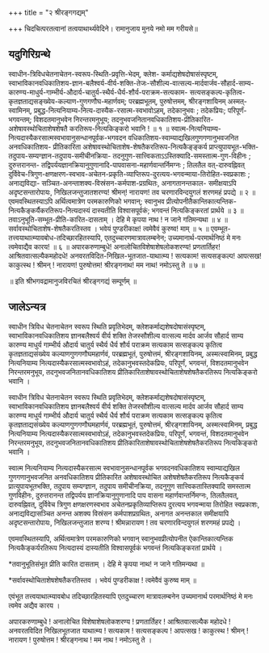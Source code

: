 +++
title = "२ श्रीरङ्गगद्यम्"

+++
चिदचित्परतत्वानां तत्वयाथार्थ्यवेदिने। रामानुजाय मुनये नमो मम गरीयसे॥

## यदुगिरिग्रन्थे

स्वाधीन-त्रिविधचेतनाचेतन-स्वरूप-स्थिति-प्रवृत्ति-भेदम्, क्लेश-
कर्माद्यशेषदोषासंस्पृष्टम्, स्वाभाविकानवधिकातिशय-ज्ञान-बलैश्वर्य-वीर्य-शक्ति-तेजः-सौशील्य-वात्सल्य-मार्दवार्जव-सौहार्द-साम्य-कारुण्य-माधुर्य-गाम्भीर्य-औदार्य-चातुर्य-स्थैर्य-धैर्य-शौर्य-पराक्रम-सत्यकाम- सत्यसङ्कल्प-कृतित्व-कृतज्ञताद्यसङ्ख्येय-कल्याण-गुणगणौघ-महार्णवम्; परब्रह्मभूतम्, पुरुषोत्तमम्, श्रीरङ्गशायिनम् अस्मत्-स्वामिनम्, प्रबुद्ध-नित्यनियाम्य-नित्य-दास्यैक-रसात्म-स्वभावोऽहम्, तदेकानुभवः ;
तदेकप्रियः; परिपूर्णं- भगवन्तम्; विशदतमानुभवेन निरन्तरमनुभूय;
तदनुभवजनितानवधिकातिशय-प्रीतिकारित-अशेषावस्थोचिताशेषशेषतै करतिरूप-नित्यकिङ्करो भवानि ! ॥ १ ॥
स्वात्म-नित्यनियाम्य-नित्यदास्यैकरसात्मस्वभावानुसन्धानपूर्वक-भगवदन वधिकातिशय-स्वाम्याद्यखिलगुणगणानुभवजनित अनवधिकातिशय-
प्रीतिकारिता अशेषावस्थोचिताशेष-शेषतैकरतिरूप-नित्यकैङ्ङ्कर्य प्राप्त्युपायभूत-भक्ति-तदुपाय-सम्यग्ज्ञान-तदुपाय-समीचीनक्रिया- तदनुगुण-सात्त्विकताऽऽस्तिक्यादि-समस्तात्म-गुण-विहीनः ; दुरुत्तरानन्त- तद्विपर्ययज्ञानक्रियानुगुणानादि-पापवासना-महार्णवान्तर्निमग्नः ; तिलतैल वत्-दारुवह्निवत् दुर्विवेच-त्रिगुण-क्षणक्षरण-स्वभाव-अचेतन-प्रकृति-व्याप्तिरूप-दुरत्यय-भगवन्माया-तिरोहित-स्वप्रकाशः ; अनाद्यविद्या-
सञ्चित-अनन्ताशक्य-विस्रंसन-कर्मपाश-प्रग्रथितः, अनागतानन्तकाल- समीक्षयाऽपि अदृष्टसन्तारोपायः, निखिलजन्तुजातशरण्य! श्रीमन्! नारायण! तव चरणारविन्दयुगलं शरणमहं प्रपद्ये ॥ २ ॥
एवमवस्थितस्याऽपि अर्थित्वमात्रेण परमकारुणिको भगवान्; स्वानुभव प्रीत्योपनीतैकान्तिकात्यन्तिक-नित्यकैङ्कर्यैकरतिरूप-नित्यदास्यं दास्यतीति विश्वासपूर्वकं; भगवन्तं नित्यकिङ्करतां प्रार्थये ॥ ३ ॥
तवाऽनुभूति-सम्भूत-प्रीति-कारित-दासताम् ।
देहि मे कृपया नाथ ! न जाने गतिमन्यथा ॥ ४ ॥
सर्वावस्थोचिताशेष-शेषतैकरतिस्तव ।
भवेयं पुण्डरीकाक्ष! त्वमेवैवं कुरुष्व! माम् ॥ ५ ॥
एवम्भूत-तत्त्वयाथात्म्यावबोध-तदिच्छारहितस्यापि, एतदुच्चारणमात्रावलम्बनेन; उच्यमानार्थ-परमार्थनिष्ठं मे मनः त्वमेवाद्यैव कारय! ॥ ६ ॥
अपारकरुणाम्बुधे! अनालोचितविशेषाशेषलोकशरण्य! प्रणतार्तिहर!
आश्रितवात्सल्यैकमहोदधे! अनवरतविदित-निखिल-भूतजात-याथात्म्य !
सत्यकाम! सत्यसङ्कल्प! आपत्सख! काकुत्स्थ ! श्रीमन् ! नारायण!
पुरुषोत्तम! श्रीरङ्गनाथ! मम नाथ! नमोऽस्तु ते ॥ ७ ॥

॥ इति श्रीभगवद्रामानुजविरचितं श्रीरङ्गगद्यं सम्पूर्णम् ॥ 

## जालेऽन्यत्र
स्वाधीन त्रिविध चेतनाचेतन स्वरूप स्थिति प्रवृतिभेदम्, क्लेशकर्माद्यशेषदोषासंस्पृष्टम्, स्वाभाविकानवधिकातिशय ज्ञानबलैश्वर्य वीर्य शक्ति तेजस्सौशील्य वात्सल्य मार्दव आर्जव सौहार्द साम्य कारुण्य माधुर्य गाम्भीर्य औदार्य चातुर्य स्थैर्य धैर्य शौर्य पराक्रम सत्यकाम सत्सङ्कल्प कृतित्व कृतज्ञताद्यसंख्येय कल्याणगुणगणौघमहार्णवं, परब्रह्मभूतं, पुरुषोत्तमं, श्रीरङ्गशायिनम्, अस्मत्स्वामिनम्, प्रबुद्ध नित्यनियाम्य नित्यदास्यैकरसात्मस्वभावोऽहं, तदेकानुभवस्तदेकप्रियः, परिपूर्णं, भगवन्तं, विशदतमानुभवेन निरन्तरमनुभूय, तदनुभवजनितानवधिकातिशय प्रीतिकारिताशेषावस्थोचिताशेषशेषतैकरतिरूप नित्यकिङ्करो भवानि ।

स्वाधीन त्रिविध चेतनाचेतन स्वरूप स्थिति प्रवृतिभेदम्, क्लेशकर्माद्यशेषदोषासंस्पृष्टम्, स्वाभाविकानवधिकातिशय ज्ञानबलैश्वर्य वीर्य शक्ति तेजस्सौशील्य वात्सल्य मार्दव आर्जव सौहार्द साम्य कारुण्य माधुर्य गाम्भीर्य औदार्य चातुर्य स्थैर्य धैर्य शौर्य पराक्रम सत्यकाम सत्सङ्कल्प कृतित्व कृतज्ञताद्यसंख्येय कल्याणगुणगणौघमहार्णवं, परब्रह्मभूतं, पुरुषोत्तमं, श्रीरङ्गशायिनम्, अस्मत्स्वामिनम्, प्रबुद्ध नित्यनियाम्य नित्यदास्यैकरसात्मस्वभावोऽहं, तदेकानुभवस्तदेकप्रियः, परिपूर्णं, भगवन्तं, विशदतमानुभवेन निरन्तरमनुभूय, तदनुभवजनितानवधिकातिशय प्रीतिकारिताशेषावस्थोचिताशेषशेषतैकरतिरूप नित्यकिङ्करो भवानि ।

स्वात्म नित्यनियाम्य नित्यदास्यैकरसात्म स्वभावानुसन्धानपूर्वक भगवदनवधिकातिशय स्वाम्याद्यखिल गुणगणानुभवजनित अनवधिकातिशय प्रीतिकारित अशेषावस्थोचित अशेषशेषतैकरतिरूप नित्यकैङ्कर्य प्रात्युपायभूतभक्ति, तदुपाय सम्यग्ज्ञान, तदुपाय समीचीनक्रिया, तदनुगुण सात्त्विकतास्तिक्यादि समस्तात्म गुणविहीनः, दुरुत्तरानन्त तद्विपर्यय ज्ञानक्रियानुगुणानादि पाप वासना महार्णवान्तर्निमग्नः, तिलतैलवत्, दारुवह्निवत्, दुर्विवेच त्रिगुण क्षणक्षरणस्वभाव अचेतनप्रकृतिव्याप्तिरूप दुरत्यय भगवन्माया तिरोहित स्वप्रकाशः, अनाद्यविद्यासञ्चित अनन्त अशक्य विस्रंसन कर्मपाशप्रग्रथितः, अनागत अनन्तकाल समीक्षयापि अदृष्टसन्तारोपायः, निखिलजन्तुजात शरण्य ! श्रीमन्नारायण ! तव चरणारविन्दयुगलं शरणमहं प्रपद्ये ।

एवमवस्थितस्यापि, अर्थित्वमात्रेण परमकारुणिको भगवान् स्वानुभवप्रीत्योपनीत ऐकान्तिकात्यन्तिक नित्यकैङ्कर्यरतिरूप नित्यदास्यं दास्यतीति विश्वासपूर्वकं भगवन्तं नित्यकिङ्करतां प्रार्थये ।

*तवानुभूतिसंभूत प्रीति कारित दासताम् । देहि मे कृपया नाथ! न जाने गतिमन्यथा ॥

*सर्वावस्थोचिताशेषशेषतैकरतिस्तव । भवेयं पुण्डरीकाक्ष ! त्वमेवैवं कुरुष्व माम् ॥

एवंभूत तत्त्वयाथात्म्यावबोध तदिच्छारहितस्यापि एतदुच्चारण मात्रावलम्बनेन उच्यमानार्थ परमार्थनिष्ठं मे मनः त्वमेव अद्यैव कारय ।

अपारकरुणाम्बुधे ! अनालोचित विशेषाशेषलोकशरण्य ! प्रणतार्तिहर ! आश्रितवात्सल्यैक महोदधे ! अनवरतविदित निखिलभूतजात याथात्म्य ! सत्यकाम ! सत्यसङ्कल्प ! आपत्सख ! काकुत्स्थ ! श्रीमन् ! नारायण ! पुरुषोत्तम ! श्रीरङ्गनाथ ! मम नाथ ! नमोऽस्तु ते ।